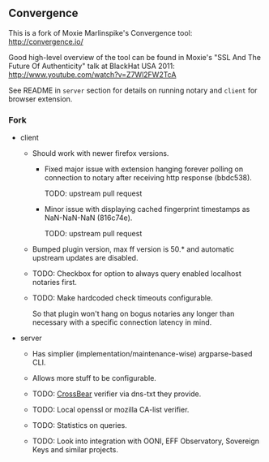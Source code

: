 Convergence
--------------------

This is a fork of Moxie Marlinspike's Convergence tool: http://convergence.io/

Good high-level overview of the tool can be found in Moxie's "SSL And The Future
Of Authenticity" talk at BlackHat USA 2011: http://www.youtube.com/watch?v=Z7Wl2FW2TcA

See README in `server` section for details on running notary and `client` for
browser extension.


### Fork

 - client

   - Should work with newer firefox versions.

     - Fixed major issue with extension hanging forever polling on connection to
       notary after receiving http response (bbdc538).

         TODO: upstream pull request

     - Minor issue with displaying cached fingerprint timestamps as NaN-NaN-NaN
       (816c74e).

         TODO: upstream pull request

   - Bumped plugin version, max ff version is 50.* and automatic upstream
     updates are disabled.

   - TODO: Checkbox for option to always query enabled localhost notaries first.

   - TODO: Make hardcoded check timeouts configurable.

       So that plugin won't hang on bogus notaries any longer than necessary
       with a specific connection latency in mind.

 - server

   - Has simplier (implementation/maintenance-wise) argparse-based CLI.

   - Allows more stuff to be configurable.

   - TODO: [CrossBear](https://pki.net.in.tum.de/) verifier via dns-txt they
     provide.

   - TODO: Local openssl or mozilla CA-list verifier.

   - TODO: Statistics on queries.

   - TODO: Look into integration with OONI, EFF Observatory, Sovereign Keys and
     similar projects.
